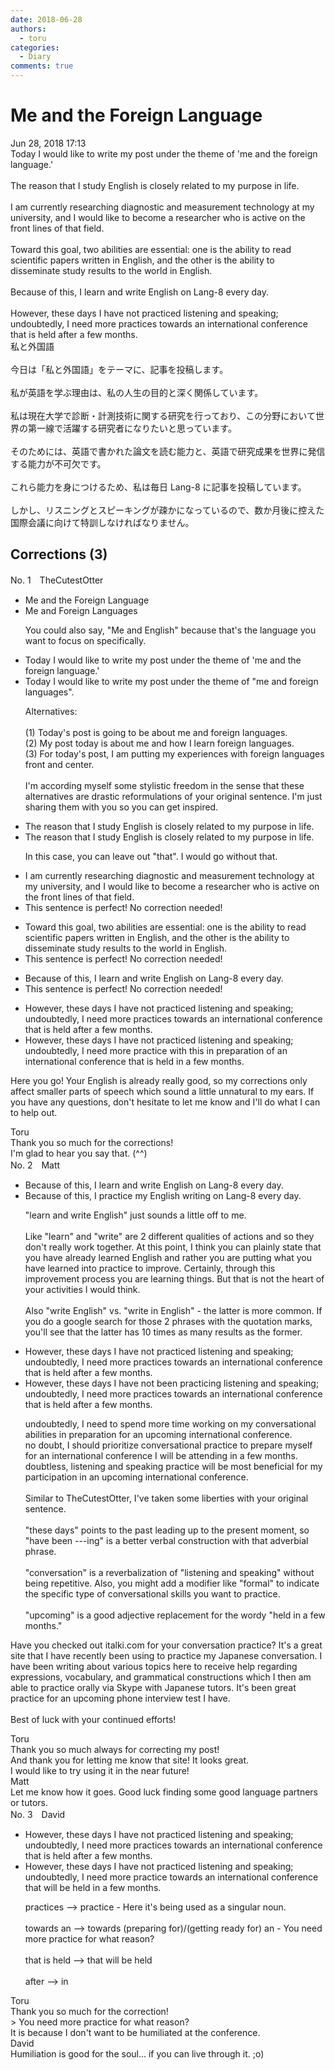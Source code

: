 ```yaml
---
date: 2018-06-28
authors:
  - toru
categories:
  - Diary
comments: true
---
```


# Me and the Foreign Language
<div class="date">Jun 28, 2018 17:13</div>
<div id="post"><div id="body_show_ori">
Today I would like to write my post under the theme of 'me and the foreign language.'<br/><br/>The reason that I study English is closely related to my purpose in life. <br/><br/>I am currently researching diagnostic and measurement technology at my university, and I would like to become a researcher who is active on the front lines of that field.<br/><br/>Toward this goal, two abilities are essential: one is the ability to read scientific papers written in English, and the other is the ability to disseminate study results to the world in English.<br/><br/>Because of this, I learn and write English on Lang-8 every day.<br/><br/>However, these days I have not practiced listening and speaking; undoubtedly, I need more practices towards an international conference that is held after a few months.
</div></div>

<!-- more -->

<div id="post_ja"><div id="body_show_mo">
私と外国語<br/><br/>今日は「私と外国語」をテーマに、記事を投稿します。<br/><br/>私が英語を学ぶ理由は、私の人生の目的と深く関係しています。<br/><br/>私は現在大学で診断・計測技術に関する研究を行っており、この分野において世界の第一線で活躍する研究者になりたいと思っています。<br/><br/>そのためには、英語で書かれた論文を読む能力と、英語で研究成果を世界に発信する能力が不可欠です。<br/><br/>これら能力を身につけるため、私は毎日 Lang-8 に記事を投稿しています。<br/><br/>しかし、リスニングとスピーキングが疎かになっているので、数か月後に控えた国際会議に向けて特訓しなければなりません。
</div></div>

## Corrections (3)
<div id="block"><div class="first_name"> No. 1　<span class="just_name">TheCutestOtter</span></div><div id="block2">
<ul class="correction_field">
<li class="incorrect">Me and the Foreign Language</li>
<li class="corrected correct">
Me and <span class="f_blue">Foreign Languages</span>
<p class="correction_comment">You could also say, "Me and English" because that's the language you want to focus on specifically.</p>
</li>
</ul>
<ul class="correction_field">
<li class="incorrect">Today I would like to write my post under the theme of 'me and the foreign language.'</li>
<li class="corrected correct">
Today I would like to write my post under the theme of "me and foreign languages".
<p class="correction_comment">Alternatives:<br/><br/>(1) Today's post is going to be about me and foreign languages.<br/>(2) My post today is about me and how I learn foreign languages. <br/>(3) For today's post, I am putting my experiences with foreign languages front and center. <br/><br/>I'm according myself some stylistic freedom in the sense that these alternatives are drastic reformulations of your original sentence. I'm just sharing them with you so you can get inspired.</p>
</li>
</ul>
<ul class="correction_field">
<li class="incorrect">The reason that I study English is closely related to my purpose in life.</li>
<li class="corrected correct">
The reason <span class="f_red">that</span> I study English is closely related to my purpose in life.
<p class="correction_comment">In this case, you can leave out "that". I would go without that.</p>
</li>
</ul>
<ul class="correction_field">
<li class="incorrect">I am currently researching diagnostic and measurement technology at my university, and I would like to become a researcher who is active on the front lines of that field.</li>
<li class="corrected perfect">This sentence is perfect! No correction needed!</li>
</ul>
<ul class="correction_field">
<li class="incorrect">Toward this goal, two abilities are essential: one is the ability to read scientific papers written in English, and the other is the ability to disseminate study results to the world in English.</li>
<li class="corrected perfect">This sentence is perfect! No correction needed!</li>
</ul>
<ul class="correction_field">
<li class="incorrect">Because of this, I learn and write English on Lang-8 every day.</li>
<li class="corrected perfect">This sentence is perfect! No correction needed!</li>
</ul>
<ul class="correction_field">
<li class="incorrect">However, these days I have not practiced listening and speaking; undoubtedly, I need more practices towards an international conference that is held after a few months.</li>
<li class="corrected correct">
However, these days I have not practiced listening and speaking; undoubtedly, I need more <span class="f_blue">practice with this in preparation of</span> an international conference that is held <span class="f_blue">in</span> a few months.
</li>
</ul>
<p class="comment_small">
 Here you go! Your English is already really good, so my corrections only affect smaller parts of speech which sound a little unnatural to my ears. If you have any questions, don't hesitate to let me know and I'll do what I can to help out.
</p>

</div><div class="name"><span class="just_name">Toru</span><br>
Thank you so much for the corrections!<br/>I'm glad to hear you say that. (^^)
</div>
</div>
<div id="block"><div class="first_name"> No. 2　<span class="just_name">Matt</span></div><div id="block2">
<ul class="correction_field">
<li class="incorrect">Because of this, I learn and write English on Lang-8 every day.</li>
<li class="corrected correct">
Because of this, I <span class="f_blue">practice my English writing</span> on Lang-8 every day.
<p class="correction_comment">"learn and write English" just sounds a little off to me. <br/><br/>Like "learn" and "write" are 2 different qualities of actions and so they don't really work together. At this point, I think you can plainly state that you have already learned English and rather you are putting what you have learned into practice to improve. Certainly, through this improvement process you are learning things. But that is not the heart of your activities I would think. <br/><br/>Also "write English" vs. "write in English" - the latter is more common. If you do a google search for those 2 phrases with the quotation marks, you'll see that the latter has 10 times as many results as the former.</p>
</li>
</ul>
<ul class="correction_field">
<li class="incorrect">However, these days I have not practiced listening and speaking; undoubtedly, I need more practices towards an international conference that is held after a few months.</li>
<li class="corrected correct">
However, these days I have not <span class="f_blue">been </span>practic<span class="f_blue">ing</span> listening and speaking; <span class="f_red">undoubtedly, I need more practices towards an international conference that is held after a few months.</span>
<p class="correction_comment">undoubtedly, I need to spend more time working on my conversational abilities in preparation for an upcoming international conference.<br/>no doubt, I should prioritize conversational practice to prepare myself for an international conference I will be attending in a few months.<br/>doubtless, listening and speaking practice will be most beneficial for my participation in an upcoming international conference.<br/><br/>Similar to TheCutestOtter, I've taken some liberties with your original sentence.<br/><br/>"these days" points to the past leading up to the present moment, so "have been ---ing" is a better verbal construction with that adverbial phrase.<br/><br/>"conversation" is a reverbalization of "listening and speaking" without being repetitive. Also, you might add a modifier like "formal" to indicate the specific type of conversational skills you want to practice.<br/><br/>"upcoming" is a good adjective replacement for the wordy "held in a few months."</p>
</li>
</ul>
<p class="comment_small">
 Have you checked out italki.com for your conversation practice? It's a great site that I have recently been using to practice my Japanese conversation. I have been writing about various topics here to receive help regarding expressions, vocabulary, and grammatical constructions which I then am able to practice orally via Skype with Japanese tutors. It's been great practice for an upcoming phone interview test I have.
 <br/>
 <br/>
 Best of luck with your continued efforts!
</p>

</div><div class="name"><span class="just_name">Toru</span><br>
Thank you so much always for correcting my post!<br/>And thank you for letting me know that site! It looks great.<br/>I would like to try using it in the near future!
</div>
<div class="name"><span class="just_name">Matt</span><br>
Let me know how it goes. Good luck finding some good language partners or tutors.
</div>
</div>
<div id="block"><div class="first_name"> No. 3　<span class="just_name">David</span></div><div id="block2">
<ul class="correction_field">
<li class="incorrect">However, these days I have not practiced listening and speaking; undoubtedly, I need more practices towards an international conference that is held after a few months.</li>
<li class="corrected correct">
However, these days I have not practiced listening and speaking; undoubtedly, I need more practice towards an international conference that will be held in a few months.
<p class="correction_comment">practices --&gt; practice - Here it's being used as a singular noun.<br/><br/>towards an --&gt; towards (preparing for)/(getting ready for) an - You need more practice for what reason? <br/><br/>that is held --&gt; that will be held<br/><br/>after --&gt; in</p>
</li>
</ul>
</div><div class="name"><span class="just_name">Toru</span><br>
Thank you so much for the correction!<br/>&gt; You need more practice for what reason? <br/>It is because I don't want to be humiliated at the conference.
</div>
<div class="name"><span class="just_name">David</span><br>
Humiliation is good for the soul... if you can live through it. ;o)
</div>
</div>

